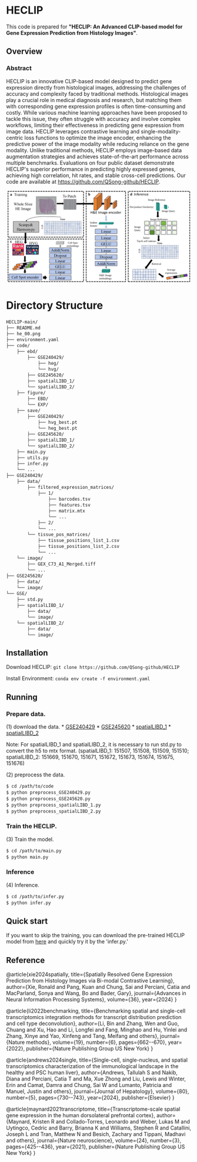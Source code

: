 # HECLIP

This code is prepared for **"HECLIP: An Advanced CLIP-based model for Gene Expression Prediction from Histology Images"**.

## Overview

### Abstract
HECLIP is an innovative CLIP-based model designed to predict gene expression directly from histological images, addressing the challenges of accuracy and complexity faced by traditional methods. Histological images play a crucial role in medical diagnosis and research, but matching them with corresponding gene expression profiles is often time-consuming and costly. While various machine learning approaches have been proposed to tackle this issue, they often struggle with accuracy and involve complex workflows, limiting their effectiveness in predicting gene expression from image data. HECLIP leverages contrastive learning and single-modality-centric loss functions to optimize the image encoder, enhancing the predictive power of the image modality while reducing reliance on the gene modality. Unlike traditional methods, HECLIP employs image-based data augmentation strategies and achieves state-of-the-art performance across multiple benchmarks. Evaluations on four public dataset demonstrate HECLIP's superior performance in predicting highly expressed genes, achieving high correlation, hit rates, and stable cross-cell predictions. Our code are available at https://github.com/QSong-github/HECLIP.


![The flowchart.](./he_00.png)


# Directory Structure


```plaintext
HECLIP-main/
├── README.md
├── he_00.png
├── environment.yaml
├── code/
    ├── ebd/
        ├── GSE240429/
            ├── heg/
            └── hvg/
        ├── GSE245620/
        ├── spatialLIBD_1/
        └── spatialLIBD_2/
    ├── figure/
        ├── EBD/
        └── EXP/
    ├── save/
        ├── GSE240429/
            ├── hvg_best.pt
            └── heg_best.pt
        ├── GSE245620/
        ├── spatialLIBD_1/
        └── spatialLIBD_2/
    ├── main.py
    ├── utils.py
    ├── infer.py
    └── ...
├── GSE240429/
    ├── data/
        ├── filtered_expression_matrices/
            ├── 1/
                ├── barcodes.tsv
                ├── features.tsv
                ├── matrix.mtx
                └── ...
            ├── 2/
            └── ...
        └── tissue_pos_matrices/
            ├── tissue_positions_list_1.csv
            ├── tissue_positions_list_2.csv
            └── ...
    └── image/
        ├── GEX_C73_A1_Merged.tiff
        └── ...
├── GSE245620/
    ├── data/
    └── image/
└── GSE/
    ├── std.py
    ├── spatialLIBD_1/
        ├── data/
        └── image/
    └── spatialLIBD_2/
        ├── data/
        └── image/
```






## Installation
Download HECLIP:
```git clone https://github.com/QSong-github/HECLIP```

Install Environment:
```conda env create -f environment.yaml```


## Running

### Prepare data.

   
   (1) download the data.
       * [GSE240429](https://www.ncbi.nlm.nih.gov/geo/query/acc.cgi?acc=GSE240429)
       * [GSE245620](https://www.ncbi.nlm.nih.gov/geo/query/acc.cgi?acc=GSE245620)
       * [spatialLIBD_1](https://research.libd.org/spatialLIBD/)
       * [spatialLIBD_2](https://research.libd.org/spatialLIBD/)

   Note: For spatialLIBD_1 and spatialLIBD_2, it is necessary to run std.py to convert the h5 to mtx format. 
   (spatialLIBD_1: 151507, 151508, 151509, 151510; spatialLIBD_2: 151669, 151670, 151671, 151672, 151673, 151674, 151675, 151676)


   (2) preprocess the data.
   ```bash
   $ cd /path/to/code
   $ python preprocess_GSE240429.py
   $ python preprocess_GSE245620.py
   $ python preprocess_spatialLIBD_1.py
   $ python preprocess_spatialLIBD_2.py
   ```
### Train the HECLIP.

   (3) Train the model.
   ```bash
   $ cd /path/to/main.py
   $ python main.py
   ```
   
### Inference   

   (4) Inference.
   ```bash
   $ cd /path/to/infer.py
   $ python infer.py
   ```



## Quick start

If you want to skip the training, you can download the pre-trained HECLIP model from [here](https://drive.google.com/file/d/1q1MYoICLeY7w30CuT2eBxGw0kiHESMgK/view?usp=drive_link) and quickly try it by the 'infer.py.'

## Reference

@article{xie2024spatially,
  title={Spatially Resolved Gene Expression Prediction from Histology Images via Bi-modal Contrastive Learning},
  author={Xie, Ronald and Pang, Kuan and Chung, Sai and Perciani, Catia and MacParland, Sonya and Wang, Bo and Bader, Gary},
  journal={Advances in Neural Information Processing Systems},
  volume={36},
  year={2024}
}

@article{li2022benchmarking,
  title={Benchmarking spatial and single-cell transcriptomics integration methods for transcript distribution prediction and cell type deconvolution},
  author={Li, Bin and Zhang, Wen and Guo, Chuang and Xu, Hao and Li, Longfei and Fang, Minghao and Hu, Yinlei and Zhang, Xinye and Yao, Xinfeng and Tang, Meifang and others},
  journal={Nature methods},
  volume={19},
  number={6},
  pages={662--670},
  year={2022},
  publisher={Nature Publishing Group US New York}
}

@article{andrews2024single,
  title={Single-cell, single-nucleus, and spatial transcriptomics characterization of the immunological landscape in the healthy and PSC human liver},
  author={Andrews, Tallulah S and Nakib, Diana and Perciani, Catia T and Ma, Xue Zhong and Liu, Lewis and Winter, Erin and Camat, Damra and Chung, Sai W and Lumanto, Patricia and Manuel, Justin and others},
  journal={Journal of Hepatology},
  volume={80},
  number={5},
  pages={730--743},
  year={2024},
  publisher={Elsevier}
}

@article{maynard2021transcriptome,
  title={Transcriptome-scale spatial gene expression in the human dorsolateral prefrontal cortex},
  author={Maynard, Kristen R and Collado-Torres, Leonardo and Weber, Lukas M and Uytingco, Cedric and Barry, Brianna K and Williams, Stephen R and Catallini, Joseph L and Tran, Matthew N and Besich, Zachary and Tippani, Madhavi and others},
  journal={Nature neuroscience},
  volume={24},
  number={3},
  pages={425--436},
  year={2021},
  publisher={Nature Publishing Group US New York}
}
   
